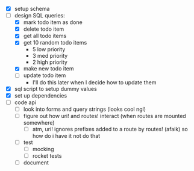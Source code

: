 - [x] setup schema
- [ ] design SQL queries:
    - [x] mark todo item as done
    - [x] delete todo item
    - [x] get all todo items
    - [x] get 10 random todo items
        - 5 low priority
        - 3 med priority
        - 2 high priority
    - [x] make new todo item
    - [ ] update todo item
        - I'll do this later when I decide how to update them
- [x] sql script to setup dummy values
- [x] set up dependencies
- [ ] code api
    - [ ] look into forms and query strings (looks cool ngl)
    - [ ] figure out how uri! and routes! interact (when routes are mounted somewhere)
        - [ ] atm, uri! ignores prefixes added to a route by routes! (afaik) so how do i have it not do that
    - [ ] test
        - [ ] mocking
        - [ ] rocket tests
    - [ ] document
